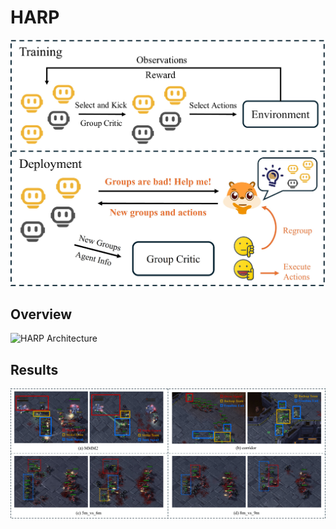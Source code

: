 # HARP

![first jpg](first-jpg.jpg)

## Overview
![HARP Architecture](overview2.jpg)

## Results
![Visualization](map-analysis.jpg)
